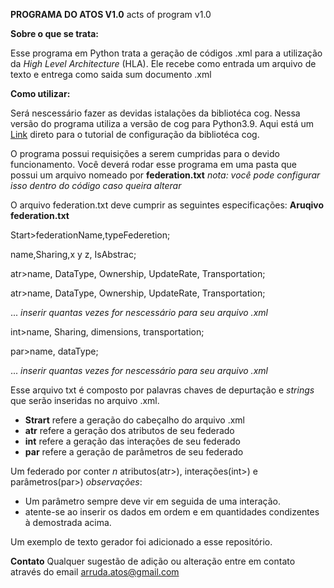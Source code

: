 **PROGRAMA DO ATOS V1.0**
acts of program v1.0


**Sobre o que se trata:**

Esse programa em Python trata a geração de códigos .xml para a utilização da _High Level Architecture_ (HLA). 
Ele recebe como entrada um arquivo de texto e entrega como saida sum documento .xml

**Como utilizar:**

Será nescessário fazer as devidas istalações da bibliotéca cog. Nessa versão do programa utiliza a versão de cog para Python3.9.
Aqui está um [Link](https://cog.readthedocs.io/en/latest/index.html#installation) direto para o tutorial de configuração da bibliotéca cog.

O programa possui requisições a serem cumpridas para o devido funcionamento. 
Você deverá rodar esse programa em uma pasta que possui um arquivo nomeado por **federation.txt**
_nota: você pode configurar isso dentro do código caso queira alterar_

O arquivo federation.txt deve cumprir as seguintes especificações:
**Aruqivo federation.txt**

Start>federationName,typeFederetion;

name,Sharing,x y z, IsAbstrac;

atr>name, DataType, Ownership, UpdateRate, Transportation;

atr>name, DataType, Ownership, UpdateRate, Transportation;

... _inserir quantas vezes for nescessário para seu arquivo .xml_

int>name, Sharing, dimensions, transportation;

par>name, dataType;

... _inserir quantas vezes for nescessário para seu arquivo .xml_

Esse arquivo txt é composto por palavras chaves de depurtação e _strings_ que serão inseridas no arquivo .xml.

-  **Strart** refere a geração do cabeçalho do arquivo .xml
-  **atr** refere a geração dos atributos de seu federado
-  **int** refere a geração das interações de seu federado
- **par** refere a geração de parâmetros de seu federado

Um federado por conter _n_ atributos(atr>), interações(int>) e parâmetros(par>)
_observações_:
- Um parâmetro sempre deve vir em seguida de uma interação.
- atente-se ao inserir os dados em ordem e em quantidades condizentes à demostrada acima.

Um exemplo de texto gerador foi adicionado a esse repositório.

**Contato**
Qualquer sugestão de adição ou alteração entre em contato através do email arruda.atos@gmail.com



